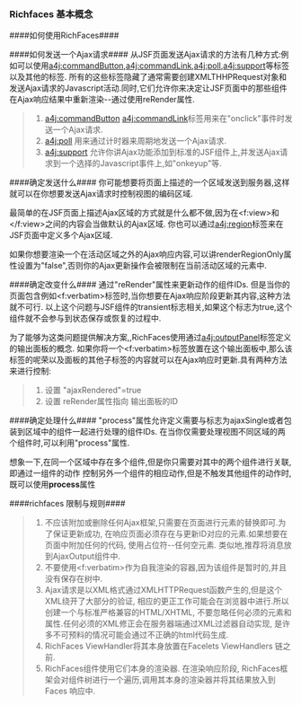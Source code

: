 ### Richfaces 基本概念 ###

####如何使用RichFaces####

####如何发送一个Ajax请求####
从JSF页面发送Ajax请求的方法有几种方式:例如可以使用<a4j:commandButton>,<a4j:commandLink>,<a4j:poll>,<a4j:support>等标签以及其他的标签.
所有的这些标签隐藏了通常需要创建XMLTHHPRequest对象和发送Ajax请求的Javascript活动.同时,它们允许你来决定让JSF页面中的那些组件在Ajax响应结果中重新渲染--通过使用reRender属性.

>1. <a4j:commandButton> <a4j:commandLink>标签用来在"onclick"事件时发送一个Ajax请求.
>2. <a4j:poll> 用来通过计时器来周期地发送一个Ajax请求.
>3. <a4j:support> 允许你讲Ajax功能添加到标准的JSF组件上,并发送Ajax请求到一个选择的Javascript事件上,如"onkeyup"等.

####确定发送什么####
你可能想要将页面上描述的一个区域发送到服务器,这样就可以在你想要发送Ajax请求时控制视图的编码区域.

最简单的在JSF页面上描述Ajax区域的方式就是什么都不做,因为在<f:view>和</f:view>之间的内容会当做默认的Ajax区域.
你也可以通过<a4j:region>标签来在JSF页面中定义多个Ajax区域.

如果你想要渲染一个在活动区域之外的Ajax响应内容,可以讲renderRegionOnly属性设置为"false",否则你的Ajax更新操作会被限制在当前活动区域的元素中.

####确定改变什么####
通过"reRender"属性来更新动作的组件IDs.
但是当你的页面包含例如<f:verbatim>标签时,当你想要在Ajax响应阶段更新其内容,这种方法就不可行.
以上这个问题与JSF组件的transient标志相关,如果这个标志为true,这个组件就不会参与到状态保存或恢复的过程中.

为了能够为这类问题提供解决方案,,RichFaces使用通过<a4j:outputPanel>标签定义的输出面板的概念.
如果你将一个<f:verbatim>标签放置在这个输出面板中,那么该标签的呢荣以及面板的其他子标签的内容就可以在Ajax响应时更新.具有两种方法来进行控制:

>1. 设置 "ajaxRendered"=true
>2. 设置 reRender属性指向 输出面板的ID


####确定处理什么####
"process"属性允许定义需要与标志为ajaxSingle或者包装到区域中的组件一起进行处理的组件IDs.
在当你仅需要处理视图不同区域的两个组件时,可以利用"process"属性.

想象一下,在同一个区域中存在多个组件,但是你只需要对其中的两个组件进行关联,即通过一组件的动作
控制另外一个组件的相应动作,但是不触发其他组件的动作时,既可以使用**process**属性


####richfaces 限制与规则####

>1. 不应该附加或删除任何Ajax框架,只需要在页面进行元素的替换即可.为了保证更新成功,
在响应页面必须存在与更新ID对应的元素.如果想要在页面中附加任何的代码,
使用占位符--任何空元素. 类似地,推荐将消息放到AjaxOutput组件中.
>2. 不要使用<f:verbatim>作为自我渲染的容器,因为该组件是暂时的,并且没有保存在树中.
>3. Ajax请求是以XML格式通过XMLHTTPRequest函数产生的,但是这个XML绕开了大部分的验证,
相应的更正工作可能会在浏览器中进行.所以创建一个与标准严格兼容的HTML/XHTML,
不要忽略任何必须的元素和属性.任何必须的XML修正会在服务器端通过XML过滤器自动实现,
是许多不可预料的情况可能会通过不正确的html代码生成.
>4. RichFaces ViewHandler将其本身放置在Facelets ViewHandlers 链之前.
>5. RichFaces组件使用它们本身的渲染器. 在渲染响应阶段, RichFaces框架会对组件树进行一个遍历,调用其本身的渲染器并将其结果放入到Faces 响应中.
